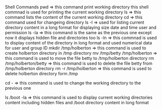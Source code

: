 Shell Commands
pwd => this command print working directory this shell commnad is used for printing the current working directory
ls => this command lists the content of the current working directory
cd => this command used for changeing directory
ls -l => used for listing current directory content in a long format for displaying size date and time user and permission
ls -la => this command is the same as the previous one except now it displays hidden file and directories too
ls -ln => this commnad is used to display content of the directory in long format and used numerical data for user and group ID
mkdir /tmp/holberton => this command is used to create holberton directory in /tmp directory
mv /tmp/betty /tmp/holberton => this command is used to move the file betty to /tmp/holberton directory
rm /tmp/holberton/betty => this command is used to delete the file betty from /tmp/holberton directory
rm -r /tmp/holberton => this command is used to delete holberton directory form /tmp

cd - => this command is used to change the working directory to the previous one

ls /boot -la => this command is used to display current working directories content including hidden files and /boot directory content in long format
